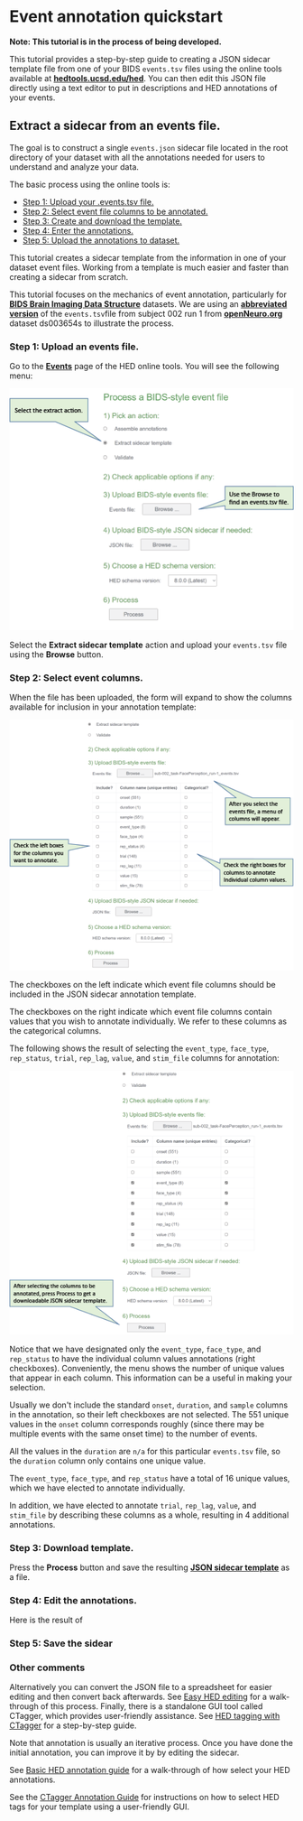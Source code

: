 # Event annotation quickstart

**Note: This tutorial is in the process of being developed.** 

This tutorial provides a step-by-step guide to creating a JSON sidecar
template file from one of your BIDS `events.tsv` files using the online
tools available at [**hedtools.ucsd.edu/hed**](https://hedtools.ucsd.edu/hed).
You can then edit this JSON file directly using a text editor
to put in descriptions and HED annotations of your events.

## Extract a sidecar from an events file.
The goal is to construct a single `events.json` sidecar file located in 
the root directory of your dataset with all the annotations needed for
users to understand and analyze your data.

The basic process using the online tools is:  

* [Step 1: Upload your .events.tsv file.](#step-1-upload-an-events-file)  
* [Step 2: Select event file columns to be annotated.](#step-2-select-event-columns)  
* [Step 3: Create and download the template.](#step-3-download-template) 
* [Step 4: Enter the annotations.](#step-4-edit-annotations) 
* [Step 5: Upload the annotations to dataset.](#step-5-save-sidecar) 

This tutorial creates a sidecar template from the information in one of your dataset event files.
Working from a template is much easier and faster than creating a sidecar from scratch.

This tutorial focuses on the mechanics of event annotation, particularly
for [**BIDS Brain Imaging Data Structure**](https://bids-specification.readthedocs.io/en/stable/) datasets.
We are using an
[**abbreviated version**](./tutorial_data/sub-002_task-FacePerception_run-1_events.tsv) of
the `events.tsv`file from subject 002 run 1 from
[**openNeuro.org**](https://openneuro.org) dataset ds003654s to illustrate the process.

### Step 1: Upload an events file.
Go to the [**Events**](https://hedtools.ucsd.edu/hed/events) page of the HED online tools.
You will see the following menu:


![ExtractSidecarTemplate1](./_static/ExtractSidecarTemplate1.png)

Select the **Extract sidecar template** action and upload your `events.tsv` file
using the **Browse** button.

### Step 2: Select event columns.
When the file has been uploaded, the form will expand to show the
columns available for inclusion in your annotation template: 

![ExtractSidecarTemplate2](./_static/ExtractSidecarTemplate2.png)

The checkboxes on the left indicate which event file columns should be 
included in the JSON sidecar annotation template. 

The checkboxes on the right indicate which event file columns contain values that
you wish to annotate individually.
We refer to these columns as the categorical columns.

The following shows the result of selecting the `event_type`, `face_type`,
`rep_status`, `trial`, `rep_lag`, `value`, and `stim_file` columns for annotation:

![ExtractSidecarTemplate3](./_static/ExtractSidecarTemplate3.png)

Notice that we have designated only the `event_type`, `face_type`, and `rep_status`
to have the individual column values annotations (right checkboxes).
Conveniently, the menu shows the number of unique values that appear in each
column. This information can be a useful in making your selection.

Usually we don't include the standard `onset`, `duration`, and `sample` columns
in the annotation, so their left checkboxes are not selected.
The 551 unique values in the `onset` column corresponds roughly
(since there may be multiple events with the same onset time) to the
number of events. 

All the values in the `duration` are `n/a` for this particular `events.tsv` file, 
so the `duration` column only contains one unique value.

The `event_type`, `face_type`, and `rep_status` have a total of 16 unique values,
which we have elected to annotate individually.

In addition, we have elected to annotate `trial`, `rep_lag`, `value`, and `stim_file`
by describing these columns as a whole, resulting in 4 additional annotations.

### Step 3: Download template.

Press the **Process** button and save the resulting
[**JSON sidecar template**](./tutorial_data/sub-002_task-FacePerception_run-1_events_extracted.json) as a file.


### Step 4: Edit the annotations.

Here is the result of 


### Step 5: Save the sidear



### Other comments


Alternatively you can convert the JSON file to a spreadsheet for easier editing
and then convert back afterwards.
See [Easy HED editing](EasierHEDEditing.md) for a walk-through of this process.
Finally, there is a standalone GUI tool called CTagger,
which provides user-friendly assistance.
See [HED tagging with CTagger](HEDTaggingWithCTagger.md) for a step-by-step guide.

Note that annotation is usually an iterative process.
Once you have done the initial annotation, you can improve it by
by editing the sidecar.

See [Basic HED annotation guide](BasicHEDAnnotation.md) for a
walk-through of how select your HED annotations.

See the [CTagger Annotation Guide](HEDTaggingWithCTagger.md) for
instructions on how to select HED tags for your template using a user-friendly
GUI.